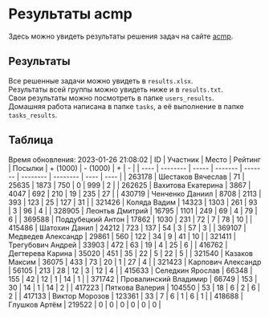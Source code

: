 # Результаты acmp
Здесь можно увидеть результаты решения задач на сайте [acmp](https://acmp.ru). 

## Результаты
Все решенные задачи можно увидеть в `results.xlsx`.  
Результаты всей группы можно увидеть ниже и в `results.txt`.  
Свои результаты можно посмотреть в папке `users_results`.  
Домашняя работа написана в папке `tasks`, а её выполнение в папке `tasks_results`.

## Таблица
Время обновления: 2023-01-26 21:08:02
| ID   | Участник | Место | Рейтинг | Посылки | + (1000) | - (1000) | +    | -    |
| ---- | -------- | ----- | ------- | ------- | -------- | -------- | ---- | ---- |
| 263178 | Шестаков Вячеслав | 71 | 25635 | 1873 | 750 | 0 | 999 | 2 |
| 262625 | Вахитова Екатерина | 3867 | 4047 | 692 | 210 | 19 | 235 | 27 |
| 430719 | Ченченко Даниил | 8708 | 2113 | 393 | 123 | 25 | 127 | 31 |
| 321426 | Коляда Вадим | 14323 | 1303 | 261 | 93 | 3 | 96 | 4 |
| 328905 | Леонтьв Дмитрий | 16795 | 1101 | 249 | 69 | 4 | 79 | 6 |
| 369588 | Поддубецкий Антон | 17862 | 1030 | 231 | 72 | 7 | 78 | 10 |
| 415486 | Шатохин Данил | 24212 | 723 | 137 | 54 | 3 | 57 | 3 |
| 369107 | Медведев Александр | 29861 | 560 | 122 | 34 | 9 | 41 | 10 |
| 321411 | Трегубович Андрей | 33903 | 472 | 63 | 19 | 4 | 25 | 6 |
| 416762 | Дегтерева Карина | 35020 | 451 | 35 | 22 | 5 | 22 | 5 |
| 321540 | Казаков Максим | 36075 | 433 | 73 | 20 | 1 | 27 | 4 |
| 321423 | Карпович Александр | 56105 | 213 | 28 | 12 | 3 | 12 | 4 |
| 415633 | Селедкин Ярослав | 66348 | 155 | 42 | 12 | 1 | 14 | 1 |
| 371742 | Провалинский Владимир | 66749 | 153 | 30 | 14 | 1 | 14 | 2 |
| 417223 | Пяткова Валерия | 104550 | 53 | 18 | 6 | 2 | 6 | 2 |
| 417133 | Виктор Морозов | 123361 | 33 | 7 | 6 | 1 | 6 | 1 |
| 418688 | Глушков Артём | 219522 | 0 | 0 | 0 | 0 | 0 | 0 |
